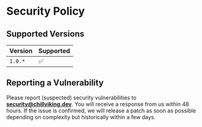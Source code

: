 # Security Policy

## Supported Versions

| Version | Supported          |
|---------|--------------------|
| `1.0.*` | :white_check_mark: |

## Reporting a Vulnerability

Please report (suspected) security vulnerabilities to
**[security@chillviking.dev](mailto:security@chillviking.dev)**. You will receive a response from
us within 48 hours. If the issue is confirmed, we will release a patch as soon
as possible depending on complexity but historically within a few days.
